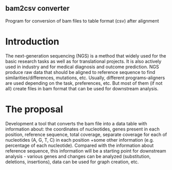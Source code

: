 ## bam2csv converter 
Program for conversion of bam files to table format (csv) after alignment
# Introduction
The next-generation sequencing (NGS) is a method that widely used for the basic research tasks as well as for translational projects. It is also actively used in industry and for medical diagnosis and outcome prediction. NGS produce raw data that should be aligned to reference sequence to find similarities/differences, mutations, etc. Usually, different programs-aligners are used depending on the task, preferences, etc. But most of them (if not all) create files in bam format that can be used for downstream analysis.
# The proposal
Development a tool that converts the bam file into a data table with information about:
  the coordinates of nucleotides, 
  genes present in each position, 
  reference sequence, 
  total coverage, 
  separate coverage for each of nucleotides (A, G, T, C) in each position
  +some other information (e.g. percentage of each nucleotide). 
  Compared with the information about reference sequence, this information will be a starting point for downstream analysis - various genes and changes can be analyzed (substitution, deletions, insertions), data can be used for graph creation, etc.
  
